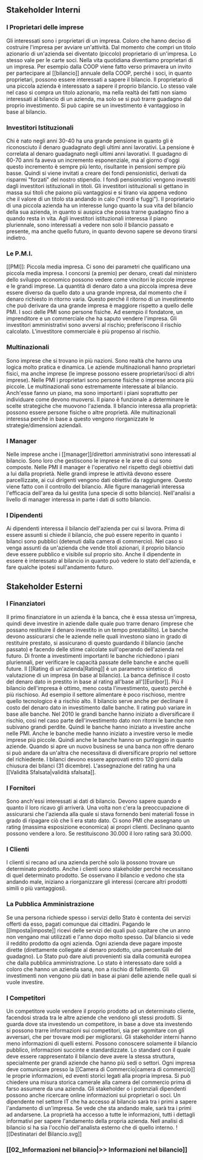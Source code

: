 ## Stakeholder Interni
### I Proprietari delle imprese
Gli interessati sono i proprietari di un impresa. Coloro che hanno deciso di costruire l'impresa per avviare un'attività.
Dal momento che compri un titolo azionario di un'azienda sei diventato (piccolo) proprietario di un'impresa. Lo stesso vale per le carte soci. Nella vita quotidiana diventiamo proprietari di un impresa. Per esempio dalla COOP viene fatto verso primavera un invito per partecipare al [[bilancio]] annuale della COOP, perché i soci, in quanto proprietari, possono essere interessati a sapere il bilancio.
Il proprietario di una piccola azienda è interessato a sapere il proprio bilancio.
Lo stesso vale nel caso si compra un titolo azionario, ma nella realtà dei fatti non siamo interessati al bilancio di un azienda, ma solo se si può trarre guadagno dal proprio investimento. Si può capire se un investimento è vantaggioso in base al bilancio.

### Investitori Istituzionali
Chi è nato negli anni 30-40 ha una grande pensione in quanto gli è riconosciuto il denaro guadagnato degli ultimi anni lavorativi. La pensione è correlata al denaro guadagnato negli ultimi anni lavorativi. Il guadagno di 60-70 anni fa aveva un incremento esponenziale, ma al giorno d'oggi questo incremento è sempre più lento, risultante in pensioni sempre più basse.
Quindi si viene invitati a creare dei fondi pensionistici, derivati da risparmi "forzati" del nostro stipendio. I fondi pensionistici vengono investiti dagli investitori istituzionali in titoli.
Gli investitori istituzionali si gettano in massa sui titoli che paiono più vantaggiosi e si tirano via appena vedono che il valore di un titolo sta andando in calo ("mordi e fuggi").
Il proprietario di una piccola azienda ha un interesse lungo quanto la sua vita del bilancio della sua azienda, in quanto si auspica che possa trarne guadagno fino a quando resta in vita.
Agli investitori istituzionali interessa il piano pluriennale, sono interessati a vedere non solo il bilancio passato e presente, ma anche quello futuro, in quanto devono sapere se devono tirarsi indietro.

### Le P.M.I.
[[PMI]]: Piccola media impresa. Ci sono dei parametri che qualificano una piccola media impresa.
I concorsi (a premio) per denaro, creati dal ministero dello sviluppo economico possono vedere come vincitori le piccole imprese e le grandi imprese. La quantità di denaro dato a una piccola impresa deve essere diverso da quello dato a una grande impresa, dal momento che il denaro richiesto in ritorno varia. Questo perché il ritorno di un investimento che può derivare da una grande impresa è maggiore rispetto a quello delle PMI.
I soci delle PMI sono persone fisiche. Ad esempio il fondatore, un imprenditore e un commerciale che ha saputo vendere l'impresa. Gli investitori amministrativi sono avversi al rischio; preferiscono il rischio calcolato. L'investitore commerciale è più propenso al rischio.

### Multinazionali
Sono imprese che si trovano in più nazioni. Sono realtà che hanno una logica molto pratica e dinamica. Le aziende multinazionali hanno proprietari fisici, ma anche imprese (le imprese possono essere proprietari/soci di altri imprese).
Nelle PMI i proprietari sono persone fisiche o imprese ancora più piccole. Le multinazionali sono estremamente interessate al bilancio. Anch'esse fanno un piano, ma sono importanti i piani soprattutto per individuare come devono muoversi. Il piano è funzionale a determinare le scelte strategiche che muovono l'azienda.
Il bilancio interessa alla proprietà: possono essere persone fisiche o altre proprietà. Alle multinazionali interessa perché in base a questo vengono riorganizzate le strategie/dimensioni aziendali.

### I Manager
Nelle imprese anche i [[manager]]/direttori amministrativi sono interessati al bilancio. Sono loro che gestiscono le imprese e le aree di cui sono composte. Nelle PMI il manager è l'operativo nel rispetto degli obiettivi dati a lui dalla proprietà.
Nelle grandi imprese le attività devono essere parcellizzate, ai cui dirigenti vengono dati obiettivi da raggiungere. Questo viene fatto con il controllo del bilancio.
Alle figure manageriali interessa l'efficacia dell'area da lui gestita (una specie di sotto bilancio).
Nell'analisi a livello di manager interessa in parte i dati di sotto bilancio.

### I Dipendenti
Ai dipendenti interessa il bilancio dell'azienda per cui si lavora. Prima di essere assunti si chiede il bilancio, che può essere reperito in quanto i bilanci sono pubblici (detenuti dalla camera di commercio).
Nel caso si venga assunti da un'azienda che vende titoli azionari, il proprio bilancio deve essere pubblico e visibile sul proprio sito.
Anche il dipendente in essere è interessato al bilancio in quanto può vedere lo stato dell'azienda, e fare qualche ipotesi sull'andamento futuro.

## Stakeholder Esterni
### I Finanziatori
Il primo finanziatore in un azienda è la banca, che è essa stessa un'impresa, quindi deve investire in aziende dalle quale puo trarre denaro (imprese che possano restituire il denaro investito in un tempo prestabilito). Le banche devono assicurarsi che le aziende nelle quali investono siano in grado di restituire prestato, si assicurano di questo guardando il bilancio (anche passato) e facendo delle stime calcolate sull'operando dell'azienda nel futuro. 
Di fronte a investimenti importanti le banche richiedono i piani pluriennali, per verificare le capacità passate delle banche e anche quelli future.
Il [[Rating di un'azienda|Rating]] è un parametro sintetico di valutazione di un impresa (in base al bilancio). La banca definisce il costo del denaro dato in prestito in base al rating all'base all'[[Euribor]].
Più il bilancio dell'impresa è ottimo, meno costa l'investimento, questo perché è più rischioso.
Ad esempio il settore alimentare è poco rischioso, mentre quello tecnologico è a rischio alto.
Il bilancio serve anche per declinare il costo del denaro dato in investimento dalle banche.
Il rating può variare in base alle banche. Nel 2010 le grandi banche hanno iniziato a diversificare il rischio, così nel caso parte dell'investimento dato non ritorni le banche non subivano grandi perdite.
Quindi le banche hanno iniziato a investire anche nelle PMI.
Anche le banche medie hanno iniziato a investire verso le medie imprese più piccole.
Quindi anche le banche hanno un punteggio in quanto aziende.
Quando si apre un nuovo business se una banca non offre denaro si può andare da un'altra che necessitava di diversificare proprio nel settore del richiedente.
I bilanci devono essere approvati entro 120 giorni dalla chiusura dei bilanci (31 dicembre).
L'assegnazione del rating ha una [[Validità Sfalsata|validità sfalsata]].

### I Fornitori
Sono anch'essi interessati ai dati di bilancio. Devono sapere quando e quanto il loro ricavo gli arriverà. Una volta non c'era la preoccupazione di assicurarsi che l'azienda alla quale si stava fornendo beni materiali fosse in grado di ripagare ciò che li era stato dato.
Ci sono PMI che assegnano un rating (massima esposizione economica) ai propri clienti. Declinano quanto possono vendere a loro. Se restituiscono 30.000 il loro rating sarà 30.000.

### I Clienti
I clienti si recano ad una azienda perché solo là possono trovare un determinato prodotto. Anche i clienti sono stakeholder perché necessitano di quel determinato prodotto. Se osservano il bilancio e vedono che sta andando male, iniziano a riorganizzare gli interessi (cercare altri prodotti simili o più vantaggiosi).

### La Pubblica Amministrazione
Se una persona richiede spesso i servizi dello Stato è contenta dei servizi offerti da esso, pagati comunque dai cittadini.
Pagando le [[Imposta|imposte]] ricevi delle servizi dei quali può capitare che un anno non vengano mai utilizzati e l'anno dopo molto spesso.
Dal bilancio si vede il reddito prodotto da ogni azienda. Ogni azienda deve pagare imposte dirette (direttamente collegate al denaro prodotto, una percentuale del guadagno).
Lo Stato può dare aiuti provenienti sia dalla comunità europea che dalla pubblica amministrazione. Lo stato è interessato dare soldi a coloro che hanno un azienda sana, non a rischio di fallimento.  Gli investimenti non vengono più dati in base ai piani delle aziende nelle quali si vuole investire.

### I Competitori
Un competitore vuole vendere il proprio prodotto ad un determinato cliente, facendosi strada tra le altre aziende che vendono gli stessi prodotti.
Si guarda dove sta investendo un competitore, in base a dove sta investendo si possono trarre informazioni sui competitori, sia per sgomitare con gli avversari, che per trovare modi per migliorarsi.
Gli stakeholder interni hanno meno informazioni di quelli esterni. Possono conoscere solamente il bilancio pubblico, informazioni succinte e standardizzate. Lo standard con il quale deve essere rappresentato il bilancio deve avere la stessa struttura, specialmente per grandi aziende che hanno più sedi o settori.
Ogni impresa deve comunicare presso la [[Camera di Commercio|camera di commercio]] le proprie informazioni, ed eventi storici legati alla propria impresa.
Si può chiedere una misura storica camerale alla camera del commercio prima di farso assumere da una azienda.
Gli stakeholder o i potenziali dipendenti possono anche ricercare online informazioni sui proprietari o soci.
Un dipendente nel settore IT che ha accesso al bilancio sarà tra i primi a sapere l'andamento di un'impresa. Se vede che sta andando male, sarà tra i primi ad andarsene.
La proprietà ha accesso a tutte le informazioni, tutti i dettagli informativi per sapere l'andamento della propria azienda.
Nell analisi di bilancio si ha sia l'occhio dell'analista esterno che di quello interno.
![[Destinatari del Bilancio.svg]]
### [[02_Informazioni nel bilancio|>> Informazioni nel bilancio]]